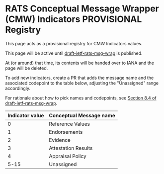 # RATS Conceptual Message Wrapper (CMW) Indicators **PROVISIONAL** Registry

This page acts as a provisional registry for CMW Indicators values.

This page will be active until [draft-ietf-rats-msg-wrap](https://datatracker.ietf.org/doc/draft-ietf-rats-msg-wrap/) is published.

At (or around) that time, its contents will be handed over to IANA and the page will be deleted.

To add new indicators, create a PR that adds the message name and the associated codepoint to the table below, adjusting the "Unassigned" range accordingly. 

For rationale about how to pick names and codepoints, see [Section 8.4 of draft-ietf-rats-msg-wrap](https://www.ietf.org/archive/id/draft-ietf-rats-msg-wrap-04.html#section-8.4).

| Indicator value |	Conceptual Message name	|
| -- | -- |
| 0 | Reference Values |
| 1 | Endorsements |
| 2 | Evidence |
| 3 | Attestation Results	|
| 4 | Appraisal Policy |
| 5-15 | Unassigned	|
